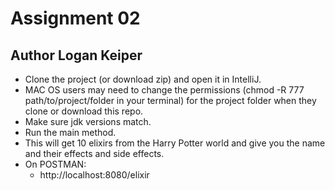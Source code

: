 # Assignment 02 
## Author Logan Keiper
- Clone the project (or download zip) and open it in IntelliJ.
- MAC OS users may need to change the permissions (chmod -R 777 path/to/project/folder in your terminal) for the project folder when they clone or download this repo.
- Make sure jdk versions match.
- Run the main method.
- This will get 10 elixirs from the Harry Potter world and give you the name and their effects and side effects.
- On POSTMAN:
  * http://localhost:8080/elixir
